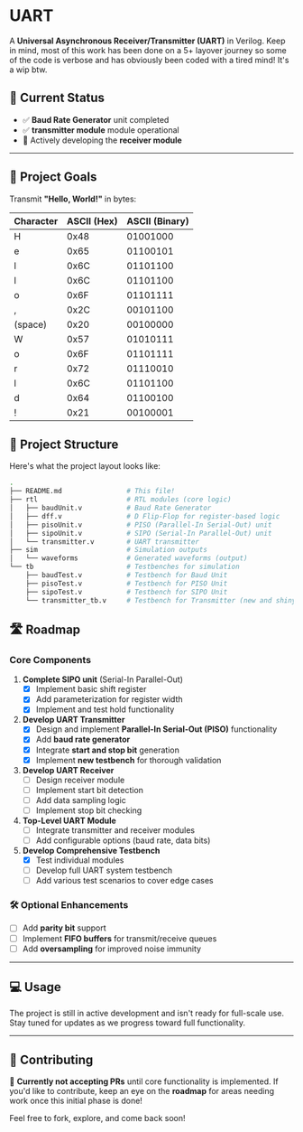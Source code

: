 # UART

A **Universal Asynchronous Receiver/Transmitter (UART)** in Verilog. Keep in mind, most of this work has been done on a 5+ layover journey so some of the code is verbose and has obviously been coded with a tired mind! It's a wip btw.

## 🚧 Current Status

- ✅ **Baud Rate Generator** unit completed
- ✅ **transmitter module** module operational
- 🔄 Actively developing the **receiver module**

---

## 🎯 Project Goals

Transmit **"Hello, World!"** in bytes:

| Character | ASCII (Hex) | ASCII (Binary)  |
|-----------|-------------|-----------------|
| H         | 0x48        | 01001000        |
| e         | 0x65        | 01100101        |
| l         | 0x6C        | 01101100        |
| l         | 0x6C        | 01101100        |
| o         | 0x6F        | 01101111        |
| ,         | 0x2C        | 00101100        |
| (space)   | 0x20        | 00100000        |
| W         | 0x57        | 01010111        |
| o         | 0x6F        | 01101111        |
| r         | 0x72        | 01110010        |
| l         | 0x6C        | 01101100        |
| d         | 0x64        | 01100100        |
| !         | 0x21        | 00100001        |

## 📂 Project Structure

Here's what the project layout looks like:

```bash
.
├── README.md                # This file!
├── rtl                      # RTL modules (core logic)
│   ├── baudUnit.v           # Baud Rate Generator
│   ├── dff.v                # D Flip-Flop for register-based logic
│   ├── pisoUnit.v           # PISO (Parallel-In Serial-Out) unit
│   ├── sipoUnit.v           # SIPO (Serial-In Parallel-Out) unit
│   └── transmitter.v        # UART transmitter
├── sim                      # Simulation outputs
│   └── waveforms            # Generated waveforms (output)
└── tb                       # Testbenches for simulation
    ├── baudTest.v           # Testbench for Baud Unit
    ├── pisoTest.v           # Testbench for PISO Unit
    ├── sipoTest.v           # Testbench for SIPO Unit
    └── transmitter_tb.v     # Testbench for Transmitter (new and shiny!)
```

## 🛣️ Roadmap

### Core Components

1. **Complete SIPO unit** (Serial-In Parallel-Out)
   - [x] Implement basic shift register
   - [x] Add parameterization for register width
   - [x] Implement and test hold functionality

2. **Develop UART Transmitter**
   - [x] Design and implement **Parallel-In Serial-Out (PISO)** functionality
   - [x] Add **baud rate generator**
   - [x] Integrate **start and stop bit** generation
   - [x] Implement **new testbench** for thorough validation

3. **Develop UART Receiver**
   - [ ] Design receiver module
   - [ ] Implement start bit detection
   - [ ] Add data sampling logic
   - [ ] Implement stop bit checking

4. **Top-Level UART Module**
   - [ ] Integrate transmitter and receiver modules
   - [ ] Add configurable options (baud rate, data bits)

5. **Develop Comprehensive Testbench**
   - [x] Test individual modules
   - [ ] Develop full UART system testbench
   - [ ] Add various test scenarios to cover edge cases

### 🛠️ Optional Enhancements

- [ ] Add **parity bit** support
- [ ] Implement **FIFO buffers** for transmit/receive queues
- [ ] Add **oversampling** for improved noise immunity

---

## 💻 Usage

The project is still in active development and isn't ready for full-scale use. Stay tuned for updates as we progress toward full functionality.

---

## 🤝 Contributing

🛑 **Currently not accepting PRs** until core functionality is implemented. If you'd like to contribute, keep an eye on the **roadmap** for areas needing work once this initial phase is done!

Feel free to fork, explore, and come back soon!
